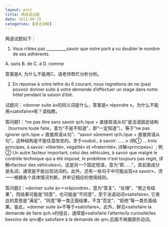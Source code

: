 ```yaml
---
layout: post
title: 两道语法题
date: 2011-09-15
categories: [语法讲解]  
---
```


两道试题如下：

1. Vous n’êtes pas __________savoir que notre parti a vu doubler le nombre de ses adhérents.

A. sans B. de C. à D. comme

答案是A, 为什么不能用C，请老师帮忙分析分析。

2. En réponse à votre lettre du 6 courant, nous regrettons de ne (pas) pouvoir donner suite à votre demande d’effectuer un stage dans notre hôtel pendant la saison d’été.

试题问：«donner suite à»的同义词是什么，答案是« répondre »。为什么不能用«satisfaire»呢？请指教。

答问题1：“ne pas être sans savoir qch./que + 直接宾语从句”是法语固定结构（tournure toute faite，意为“不是不知道”，即“一定知道”），等于“ne pas ignorer qch./que + 直接宾语从句”、“savoir sûrement qch./que + 直接宾语从句”。这种结构是不能任意改变的。至于«subst., à savoir: ……» (例① … trois principes, à savoir: «liberté», «égalité» et «fraternité», 详解«principes»）; 例② Un autre facteur important, celui des véhicules, à savoir que malgré le contrôle technique qui a été imposé, le problème n'est toujours pas réglé, 详解«facteur des véhicules»)，这是另一个固定短语，意为“即……”，其前面成分是名词，通常是不能出现动词的。此外，还有一些句子中可能出现«à savoir»，须一一根据各个具体情况判断，并牢记相应的使用规则。

答问题2：«donner suite à»＝«répondre»，意为“答复”、“处理”、“使之有结果”，而结果可能是“同意”，也可能是“不同意”。至于法语动词«satisfaire», 它表达的意思是“满足”、“同意”等一类正面结果，不含“否定”、“拒绝”等一类负面结果。鉴此，«donner suite à»不等于«satisfaire»。此外，鲜见«satisfaire la demande de faire qch.»的组合，通常是«satisfaire l’attente/la curiosité/les besoins de qn»或« satisfaire à la demande de qn»,后面不再跟原形动词。
